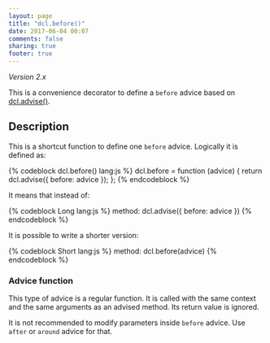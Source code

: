 ```yaml
---
layout: page
title: "dcl.before()"
date: 2017-06-04 00:07
comments: false
sharing: true
footer: true
---
```


*Version 2.x*

This is a convenience decorator to define a `before` advice based on [dcl.advise()](/2.x/docs/dcl_js/advise/).

## Description

This is a shortcut function to define one `before` advice. Logically it is defined as:

{% codeblock dcl.before() lang:js %}
dcl.before = function (advice) {
  return dcl.advise({
    before: advice
  });
};
{% endcodeblock %}

It means that instead of:

{% codeblock Long lang:js %}
method: dcl.advise({
  before: advice
})
{% endcodeblock %}

It is possible to write a shorter version:

{% codeblock Short lang:js %}
method: dcl.before(advice)
{% endcodeblock %}

### Advice function

This type of advice is a regular function. It is called with the same context and the same arguments as
an advised method. Its return value is ignored.

It is not recommended to modify parameters inside `before` advice. Use `after` or `around` advice for that.
